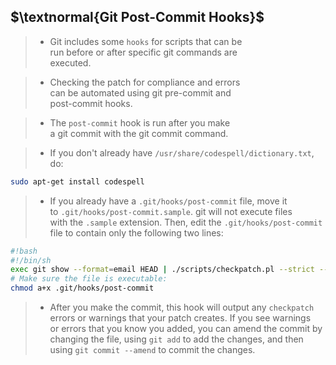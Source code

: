 ## $\textnormal{Git Post-Commit Hooks}$

> - Git includes some `hooks` for scripts that can be <br />
    run before or after specific git commands are <br />
    executed.

> - Checking the patch for compliance and errors <br />
    can be automated using git pre-commit and <br />
    post-commit hooks.

> - The `post-commit` hook is run after you make <br />
    a git commit with the git commit command.

> - If you don't already have `/usr/share/codespell/dictionary.txt`, do:

```sh
sudo apt-get install codespell
```

> - If you already have a `.git/hooks/post-commit` file, move it <br />
    to `.git/hooks/post-commit.sample`. git will not execute files <br />
    with the `.sample` extension. Then, edit the `.git/hooks/post-commit` <br />
    file to contain only the following two lines:

```sh
#!bash
#!/bin/sh
exec git show --format=email HEAD | ./scripts/checkpatch.pl --strict --codespell
# Make sure the file is executable:
chmod a+x .git/hooks/post-commit
```

> - After you make the commit, this hook will output any `checkpatch` <br />
    errors or warnings that your patch creates. If you see warnings <br />
    or errors that you know you added, you can amend the commit by <br />
    changing the file, using `git add` to add the changes, and then <br />
    using `git commit --amend` to commit the changes.
